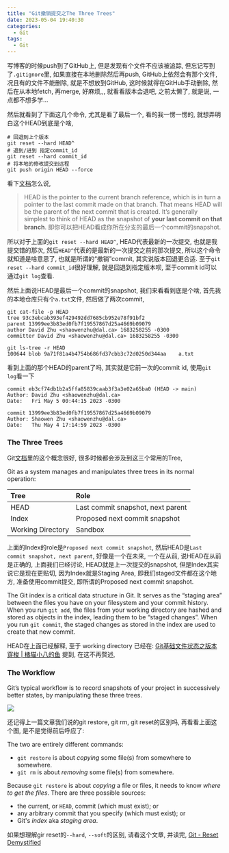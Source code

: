 ```yaml
---
title: "Git撤销提交之The Three Trees"
date: 2023-05-04 19:40:30
categories:
  - Git
tags:
  - Git
---
```


写博客的时候push到了GitHub上, 但是发现有个文件不应该被追踪, 但忘记写到了`.gitignore`里, 如果直接在本地删除然后再push, GitHub上依然会有那个文件, 况且有的文件不能删除, 就是不想放到GitHub, 这时候就得在GitHub手动删除, 然后在从本地fetch, 再merge, 好麻烦,,, 就看看版本会退吧, 之前太懒了, 就是说, 一点都不想多学...

然后就看到了下面这几个命令, 尤其是看了最后一个, 看的我一愣一愣的, 就想弄明白这个HEAD到底是个啥, 

```shell
# 回退到上个版本
git reset --hard HEAD^
# 退到/进到 指定commit_id
git reset --hard commit_id
# 将本地的修改提交到远程
git push origin HEAD --force
```

看下[文档](https://git-scm.com/book/en/v2/Git-Tools-Reset-Demystified)怎么说, 

> HEAD is the pointer to the current branch reference, which is in turn a pointer to the last commit made on that branch. That means HEAD will be the parent of the next commit that is created. It’s generally simplest to think of HEAD as the snapshot of **your last commit on that branch**. 即你可以把HEAD看成你所在分支的最后一个commit的snapshot. 

所以对于上面的`git reset --hard HEAD^`, HEAD代表最新的一次提交, 也就是我提交错的那次, 然后`HEAD^`代表的是最新的一次提交之前的那次提交, 所以这个命令就知道是啥意思了, 也就是所谓的“撤销”commit, 其实说版本回退更合适. 至于`git reset --hard commit_id`很好理解, 就是回退到指定版本呗, 至于commit id可以通过`git log`查看. 

然后上面说HEAD是最后一个commit的snapshot, 我们来看看到底是个啥, 首先我的本地仓库只有个`a.txt`文件, 然后做了两次commit, 

```shell
git cat-file -p HEAD                     
tree 93c3ebcab393ef429492dd7685cb952e78f91bf2
parent 13999ee3b83ed0fb7f19557867d25a4669b09079
author David Zhu <shaowenzhu@dal.ca> 1683258255 -0300
committer David Zhu <shaowenzhu@dal.ca> 1683258255 -0300

git ls-tree -r HEAD                      
100644 blob 9a71f81a4b4754b686fd37cbb3c72d0250d344aa	a.txt
```

看到上面的那个HEAD的parent了吗, 其实就是它前一次的commit id, 使用`git log`看一下

```shell
commit eb3cf74db1b2a5ffa85839caab3f3a3e02a65ba0 (HEAD -> main)
Author: David Zhu <shaowenzhu@dal.ca>
Date:   Fri May 5 00:44:15 2023 -0300

commit 13999ee3b83ed0fb7f19557867d25a4669b09079
Author: Shaowen Zhu <shaowenzhu@dal.ca>
Date:   Thu May 4 17:14:59 2023 -0300
```

### The Three Trees

Git[文档](https://git-scm.com/book/en/v2/Git-Tools-Reset-Demystified)里的这个概念很好, 很多时候都会涉及到这三个常用的Tree, 

Git as a system manages and manipulates three trees in its normal operation:

| Tree              | Role                              |
| :---------------- | :-------------------------------- |
| HEAD              | Last commit snapshot, next parent |
| Index             | Proposed next commit snapshot     |
| Working Directory | Sandbox                           |

上面的Index的role是`Proposed next commit snapshot`, 然后HEAD是`Last commit snapshot, next parent`, 好像是一个在未来, 一个在从前, 说HEAD在从前是正确的, 上面我们已经讨论, HEAD就是上一次提交的snapshot, 但是Index其实说它是现在更贴切, 因为Index就是Staging Area, 即我们staged文件都在这个地方, 准备使用commit提交, 即所谓的Proposed next commit snapshot. 

The Git index is a critical data structure in Git. It serves as the “staging area” between the files you have on your filesystem and your commit history. When you run `git add`, the files from your working directory are hashed and stored as objects in the index, leading them to be “staged changes”. When you run `git commit`, the staged changes as stored in the index are used to create that new commit.

HEAD在上面已经解释, 至于 working directory 已经在: [Git基础文件状态之版本穿梭 | 橘猫小八的鱼](https://davidzhu.xyz/2023/05/05/Git/Git-Basics/) 提到,  在这不再赘述, 

### The Workflow

Git’s typical workflow is to record snapshots of your project in successively better states, by manipulating these three trees.

![](a.png)

还记得上一篇文章我们说的git restore, git rm, git reset的区别吗, 再看看上面这个图, 是不是觉得前后呼应了:

The two are entirely different commands:

- `git restore` is about *copying* some file(s) from somewhere to somewhere.
- `git rm` is about *removing* some file(s) from somewhere.

Because `git restore` is about *copying* a file or files, it needs to know *where to get the files*. There are three possible sources:

- the current, or `HEAD`, commit (which must exist); or
- any arbitrary commit that you specify (which must exist); or
- Git's *index* aka *staging area*.

如果想理解gir reset的`--hard`, `--soft`的区别, 请看这个文章, 并读完, [Git - Reset Demystified](https://git-scm.com/book/en/v2/Git-Tools-Reset-Demystified#_git_reset)
